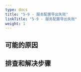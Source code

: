 ```yaml
---
type: docs
title: "5-9 - 服务配置导出失败"
linkTitle: "5-9 - 服务配置导出失败"
weight: 1
---
```


## 可能的原因



## 排查和解决步骤


<p style="margin-top: 3rem;"> </p>